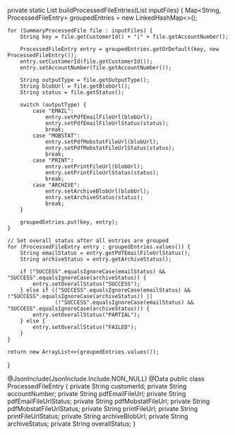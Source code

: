 private static List<ProcessedFileEntry> buildProcessedFileEntries(List<SummaryProcessedFile> inputFiles) {
    Map<String, ProcessedFileEntry> groupedEntries = new LinkedHashMap<>();

    for (SummaryProcessedFile file : inputFiles) {
        String key = file.getCustomerId() + "|" + file.getAccountNumber();

        ProcessedFileEntry entry = groupedEntries.getOrDefault(key, new ProcessedFileEntry());
        entry.setCustomerId(file.getCustomerId());
        entry.setAccountNumber(file.getAccountNumber());

        String outputType = file.getOutputType();
        String blobUrl = file.getBlobUrl();
        String status = file.getStatus();

        switch (outputType) {
            case "EMAIL":
                entry.setPdfEmailFileUrl(blobUrl);
                entry.setPdfEmailFileUrlStatus(status);
                break;
            case "MOBSTAT":
                entry.setPdfMobstatFileUrl(blobUrl);
                entry.setPdfMobstatFileUrlStatus(status);
                break;
            case "PRINT":
                entry.setPrintFileUrl(blobUrl);
                entry.setPrintFileUrlStatus(status);
                break;
            case "ARCHIVE":
                entry.setArchiveBlobUrl(blobUrl);
                entry.setArchiveStatus(status);
                break;
        }

        groupedEntries.put(key, entry);
    }

    // Set overall status after all entries are grouped
    for (ProcessedFileEntry entry : groupedEntries.values()) {
        String emailStatus = entry.getPdfEmailFileUrlStatus();
        String archiveStatus = entry.getArchiveStatus();

        if ("SUCCESS".equalsIgnoreCase(emailStatus) && "SUCCESS".equalsIgnoreCase(archiveStatus)) {
            entry.setOverallStatus("SUCCESS");
        } else if (("SUCCESS".equalsIgnoreCase(emailStatus) && !"SUCCESS".equalsIgnoreCase(archiveStatus)) ||
                   (!"SUCCESS".equalsIgnoreCase(emailStatus) && "SUCCESS".equalsIgnoreCase(archiveStatus))) {
            entry.setOverallStatus("PARTIAL");
        } else {
            entry.setOverallStatus("FAILED");
        }
    }

    return new ArrayList<>(groupedEntries.values());
}

@JsonInclude(JsonInclude.Include.NON_NULL)
@Data
public class ProcessedFileEntry {
    private String customerId;
    private String accountNumber;
    private String pdfEmailFileUrl;
    private String pdfEmailFileUrlStatus;
    private String pdfMobstatFileUrl;
    private String pdfMobstatFileUrlStatus;
    private String printFileUrl;
    private String printFileUrlStatus;
    private String archiveBlobUrl;
    private String archiveStatus;
    private String overallStatus;
}

